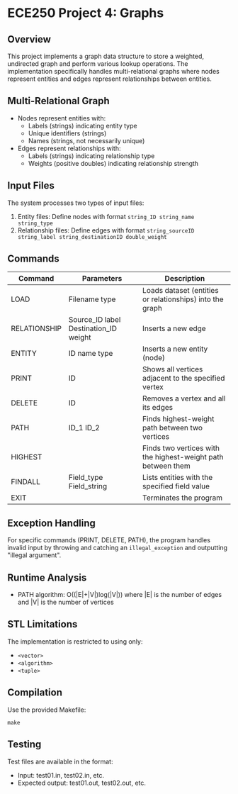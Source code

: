 # ECE250 Project 4: Graphs

## Overview
This project implements a graph data structure to store a weighted, undirected graph and perform various lookup operations. The implementation specifically handles multi-relational graphs where nodes represent entities and edges represent relationships between entities.

## Multi-Relational Graph
- Nodes represent entities with:
  - Labels (strings) indicating entity type
  - Unique identifiers (strings)
  - Names (strings, not necessarily unique)
- Edges represent relationships with:
  - Labels (strings) indicating relationship type
  - Weights (positive doubles) indicating relationship strength

## Input Files
The system processes two types of input files:
1. Entity files: Define nodes with format `string_ID string_name string_type`
2. Relationship files: Define edges with format `string_sourceID string_label string_destinationID double_weight`

## Commands
| Command | Parameters | Description |
|---------|------------|-------------|
| LOAD    | Filename type | Loads dataset (entities or relationships) into the graph |
| RELATIONSHIP | Source_ID label Destination_ID weight | Inserts a new edge |
| ENTITY  | ID name type | Inserts a new entity (node) |
| PRINT   | ID          | Shows all vertices adjacent to the specified vertex |
| DELETE  | ID          | Removes a vertex and all its edges |
| PATH    | ID_1 ID_2   | Finds highest-weight path between two vertices |
| HIGHEST |             | Finds two vertices with the highest-weight path between them |
| FINDALL | Field_type Field_string | Lists entities with the specified field value |
| EXIT    |             | Terminates the program |

## Exception Handling
For specific commands (PRINT, DELETE, PATH), the program handles invalid input by throwing and catching an `illegal_exception` and outputting "illegal argument".

## Runtime Analysis
- PATH algorithm: O((|E|+|V|)log(|V|)) where |E| is the number of edges and |V| is the number of vertices

## STL Limitations
The implementation is restricted to using only:
- `<vector>`
- `<algorithm>`
- `<tuple>`

## Compilation
Use the provided Makefile:
```
make
```

## Testing
Test files are available in the format:
- Input: test01.in, test02.in, etc.
- Expected output: test01.out, test02.out, etc.
